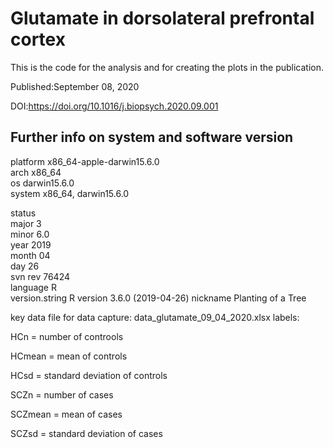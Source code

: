 # Glutamate in dorsolateral prefrontal cortex
This is the code for the analysis and for creating the plots in the publication.

Published:September 08, 2020

DOI:https://doi.org/10.1016/j.biopsych.2020.09.001

## Further info on system and software version


platform       x86_64-apple-darwin15.6.0   
arch           x86_64                      
os             darwin15.6.0                
system         x86_64, darwin15.6.0        

status                                     
major          3                           
minor          6.0                         
year           2019                        
month          04                          
day            26                          
svn rev        76424                       
language       R                           
version.string R version 3.6.0 (2019-04-26)
nickname       Planting of a Tree    


key data file for data capture: data_glutamate_09_04_2020.xlsx
labels:

HCn = number of controols

HCmean = mean of controls

HCsd = standard deviation of controls


SCZn = number of cases

SCZmean = mean of cases

SCZsd = standard deviation of cases
